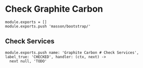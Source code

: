 
# Check Graphite Carbon

    module.exports = []
    module.exports.push 'masson/bootstrap/'

## Check Services

    module.exports.push name: 'Graphite Carbon # Check Services', label_true: 'CHECKED', handler: (ctx, next) ->
      next null, 'TODO'
